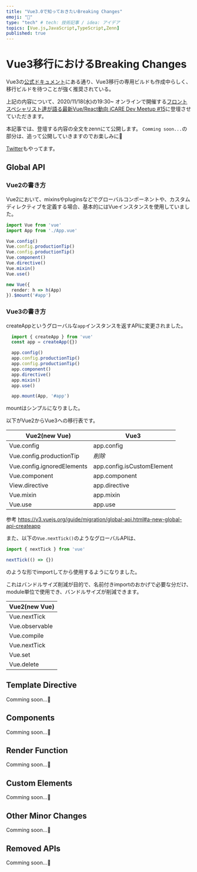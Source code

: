 ```yaml
---
title: "Vue3.0で知っておきたいBreaking Changes"
emoji: "🚀"
type: "tech" # tech: 技術記事 / idea: アイデア
topics: [Vue.js,JavaScript,TypeScript,Zenn]
published: true
---
```


# Vue3移行におけるBreaking Changes
Vue3の[公式ドキュメント](https://v3.vuejs.org/guide/migration/introduction.html#notable-new-features)にある通り、Vue3移行の専用ビルドも作成中らしく、移行ビルドを待つことが強く推奨されている。

上記の内容について、2020/11/18(水)の19:30~ オンラインで開催する[フロントスペシャリスト達が語る最新Vue/React動向 iCARE Dev Meetup #15](https://icare.connpass.com/event/192817/)に登壇させていただきます。

本記事では、登壇する内容の全文をzennにて公開します。
`Comming soon...`の部分は、追って公開していきますのでお楽しみに🚀

[Twitter](https://twitter.com/watsuyo_2)もやってます。

## Global API
### Vue2の書き方
Vue2において、mixinsやpluginsなどでグローバルコンポーネントや、カスタムディレクティブを定義する場合、基本的にはVueインスタンスを使用していました。

```ts
import Vue from 'vue'
import App from './App.vue'

Vue.config()
Vue.config.productionTip()
Vue.config.productionTip()
Vue.component()
Vue.directive()
Vue.mixin()
Vue.use()

new Vue({
  render: h => h(App)
}).$mount('#app')
```

### Vue3の書き方

createAppというグローバルな`app`インスタンスを返すAPIに変更されました。

```ts
  import { createApp } from 'vue'
  const app = createApp({})

  app.config()
  app.config.productionTip()
  app.config.productionTip()
  app.component()
  app.directive()
  app.mixin()
  app.use()

  app.mount(App, '#app')
```

mountはシンプルになりました。

以下がVue2からVue3への移行表です。

<table>
  <thead>
    <tr>
      <th>
        <font style="vertical-align: inherit;">
          <font style="vertical-align: inherit;">Vue2(new Vue)</font>
        </font>
      </th>
      <th>
        <font style="vertical-align: inherit;">
          <font style="vertical-align: inherit;">Vue3</font>
        </font>
      </th>
    </tr>
  </thead>
  <tbody>
    <tr>
      <td>
        <font style="vertical-align: inherit;">
          <font style="vertical-align: inherit;">Vue.config</font>
        </font>
      </td>
      <td>
        <font style="vertical-align: inherit;">
          <font style="vertical-align: inherit;">app.config</font>
        </font>
      </td>
    </tr>
    <tr>
      <td>
        <font style="vertical-align: inherit;">
          <font style="vertical-align: inherit;">Vue.config.productionTip</font>
        </font>
      </td>
      <td><em><font style="vertical-align: inherit;"><font style="vertical-align: inherit;">削除</font></font></em>
        <font style="vertical-align: inherit;">
          <font style="vertical-align: inherit;"></font>
        </font>
      </td>
    </tr>
    <tr>
      <td>
        <font style="vertical-align: inherit;">
          <font style="vertical-align: inherit;">Vue.config.ignoredElements</font>
        </font>
      </td>
      <td>
        <font style="vertical-align: inherit;">
          <font style="vertical-align: inherit;">app.config.isCustomElement</font>
        </font>
      </td>
    </tr>
    <tr>
      <td>
        <font style="vertical-align: inherit;">
          <font style="vertical-align: inherit;">Vue.component</font>
        </font>
      </td>
      <td>
        <font style="vertical-align: inherit;">
          <font style="vertical-align: inherit;">app.component</font>
        </font>
      </td>
    </tr>
    <tr>
      <td>
        <font style="vertical-align: inherit;">
          <font style="vertical-align: inherit;">View.directive</font>
        </font>
      </td>
      <td>
        <font style="vertical-align: inherit;">
          <font style="vertical-align: inherit;">app.directive</font>
        </font>
      </td>
    </tr>
    <tr>
      <td>
        <font style="vertical-align: inherit;">
          <font style="vertical-align: inherit;">Vue.mixin</font>
        </font>
      </td>
      <td>
        <font style="vertical-align: inherit;">
          <font style="vertical-align: inherit;">app.mixin</font>
        </font>
      </td>
    </tr>
    <tr>
      <td>
        <font style="vertical-align: inherit;">
          <font style="vertical-align: inherit;">Vue.use</font>
        </font>
      </td>
      <td>
        <font style="vertical-align: inherit;">
          <font style="vertical-align: inherit;">app.use</font>
        </font>
      </td>
    </tr>
  </tbody>
</table>

参考
https://v3.vuejs.org/guide/migration/global-api.html#a-new-global-api-createapp


また、以下の`Vue.nextTick()`のようなグローバルAPIは、
```ts
import { nextTick } from 'vue'

nextTick(() => {})
```
のような形でimportしてから使用するようになりました。

これはバンドルサイズ削減が目的で、名前付きimportのおかげで必要な分だけ、module単位で使用でき、バンドルサイズが削減できます。

<table>
  <thead>
    <tr>
      <th>
        <font style="vertical-align: inherit;">
          <font style="vertical-align: inherit;">Vue2(new Vue)</font>
        </font>
      </th>
    </tr>
  </thead>
  <tbody>
    <tr>
      <td>
        <font style="vertical-align: inherit;">
          <font style="vertical-align: inherit;">Vue.nextTick</font>
        </font>
      </td>
    </tr>
    <tr>
      <td>
        <font style="vertical-align: inherit;">
          <font style="vertical-align: inherit;">Vue.observable</font>
        </font>
      </td>
    </tr>
    <tr>
      <td>
        <font style="vertical-align: inherit;">
          <font style="vertical-align: inherit;">Vue.compile</font>
        </font>
      </td>
    </tr>
    <tr>
      <td>
        <font style="vertical-align: inherit;">
          <font style="vertical-align: inherit;">Vue.nextTick</font>
        </font>
      </td>
    </tr>
    <tr>
      <td>
        <font style="vertical-align: inherit;">
          <font style="vertical-align: inherit;">Vue.set</font>
        </font>
      </td>
    </tr>
    <tr>
      <td>
        <font style="vertical-align: inherit;">
          <font style="vertical-align: inherit;">Vue.delete</font>
        </font>
      </td>
    </tr>
  </tbody>
</table>


## Template Directive
Comming soon...🚀

## Components
Comming soon...🚀

## Render Function
Comming soon...🚀

## Custom Elements
Comming soon...🚀

## Other Minor Changes
Comming soon...🚀

## Removed APIs
Comming soon...🚀

